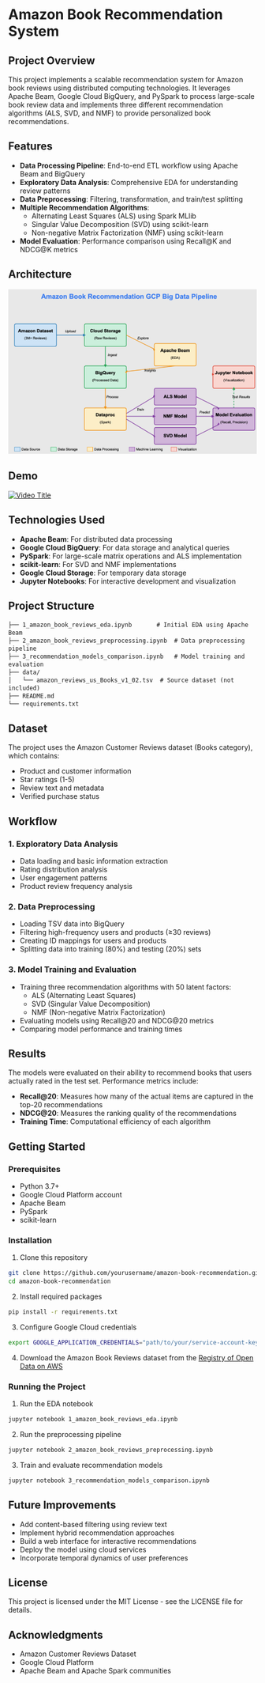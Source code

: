# Amazon Book Recommendation System

## Project Overview
This project implements a scalable recommendation system for Amazon book reviews using distributed computing technologies. It leverages Apache Beam, Google Cloud BigQuery, and PySpark to process large-scale book review data and implements three different recommendation algorithms (ALS, SVD, and NMF) to provide personalized book recommendations.

## Features
- **Data Processing Pipeline**: End-to-end ETL workflow using Apache Beam and BigQuery
- **Exploratory Data Analysis**: Comprehensive EDA for understanding review patterns
- **Data Preprocessing**: Filtering, transformation, and train/test splitting
- **Multiple Recommendation Algorithms**:
  - Alternating Least Squares (ALS) using Spark MLlib
  - Singular Value Decomposition (SVD) using scikit-learn
  - Non-negative Matrix Factorization (NMF) using scikit-learn
- **Model Evaluation**: Performance comparison using Recall@K and NDCG@K metrics

## Architecture
![Architecture](./Architecture.png)

## Demo

[![Video Title](https://img.youtube.com/vi/VIDEO_ID/0.jpg)](https://www.youtube.com/watch?v=X7QCMEmdSWU)

## Technologies Used
- **Apache Beam**: For distributed data processing
- **Google Cloud BigQuery**: For data storage and analytical queries
- **PySpark**: For large-scale matrix operations and ALS implementation
- **scikit-learn**: For SVD and NMF implementations
- **Google Cloud Storage**: For temporary data storage
- **Jupyter Notebooks**: For interactive development and visualization

## Project Structure
```
├── 1_amazon_book_reviews_eda.ipynb       # Initial EDA using Apache Beam
├── 2_amazon_book_reviews_preprocessing.ipynb  # Data preprocessing pipeline
├── 3_recommendation_models_comparison.ipynb   # Model training and evaluation
├── data/
│   └── amazon_reviews_us_Books_v1_02.tsv  # Source dataset (not included)
├── README.md
└── requirements.txt
```

## Dataset
The project uses the Amazon Customer Reviews dataset (Books category), which contains:
- Product and customer information
- Star ratings (1-5)
- Review text and metadata
- Verified purchase status

## Workflow

### 1. Exploratory Data Analysis
- Data loading and basic information extraction
- Rating distribution analysis
- User engagement patterns
- Product review frequency analysis

### 2. Data Preprocessing
- Loading TSV data into BigQuery
- Filtering high-frequency users and products (≥30 reviews)
- Creating ID mappings for users and products
- Splitting data into training (80%) and testing (20%) sets

### 3. Model Training and Evaluation
- Training three recommendation algorithms with 50 latent factors:
  - ALS (Alternating Least Squares)
  - SVD (Singular Value Decomposition)
  - NMF (Non-negative Matrix Factorization)
- Evaluating models using Recall@20 and NDCG@20 metrics
- Comparing model performance and training times

## Results
The models were evaluated on their ability to recommend books that users actually rated in the test set. Performance metrics include:
- **Recall@20**: Measures how many of the actual items are captured in the top-20 recommendations
- **NDCG@20**: Measures the ranking quality of the recommendations
- **Training Time**: Computational efficiency of each algorithm

## Getting Started

### Prerequisites
- Python 3.7+
- Google Cloud Platform account
- Apache Beam
- PySpark
- scikit-learn

### Installation
1. Clone this repository
```bash
git clone https://github.com/yourusername/amazon-book-recommendation.git
cd amazon-book-recommendation
```

2. Install required packages
```bash
pip install -r requirements.txt
```

3. Configure Google Cloud credentials
```bash
export GOOGLE_APPLICATION_CREDENTIALS="path/to/your/service-account-key.json"
```

4. Download the Amazon Book Reviews dataset from the [Registry of Open Data on AWS](https://registry.opendata.aws/amazon-reviews/)

### Running the Project
1. Run the EDA notebook
```bash
jupyter notebook 1_amazon_book_reviews_eda.ipynb
```

2. Run the preprocessing pipeline
```bash
jupyter notebook 2_amazon_book_reviews_preprocessing.ipynb
```

3. Train and evaluate recommendation models
```bash
jupyter notebook 3_recommendation_models_comparison.ipynb
```

## Future Improvements
- Add content-based filtering using review text
- Implement hybrid recommendation approaches
- Build a web interface for interactive recommendations
- Deploy the model using cloud services
- Incorporate temporal dynamics of user preferences

## License
This project is licensed under the MIT License - see the LICENSE file for details.

## Acknowledgments
- Amazon Customer Reviews Dataset
- Google Cloud Platform
- Apache Beam and Apache Spark communities